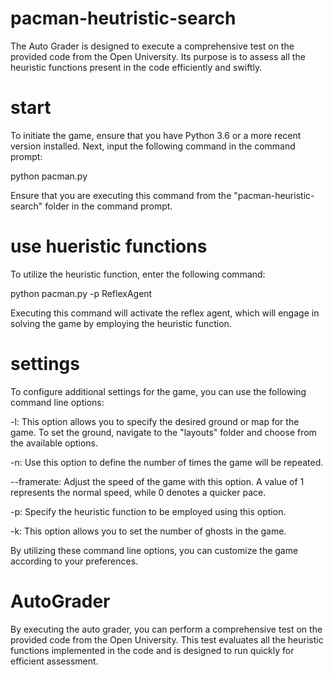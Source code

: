 # pacman-heutristic-search
The Auto Grader is designed to execute a comprehensive test on the provided code from the Open University. Its purpose is to assess all the heuristic functions present in the code efficiently and swiftly.

# start
To initiate the game, ensure that you have Python 3.6 or a more recent version installed. Next, input the following command in the command prompt:

python pacman.py

Ensure that you are executing this command from the "pacman-heuristic-search" folder in the command prompt.
# use hueristic functions

To utilize the heuristic function, enter the following command:

python pacman.py -p ReflexAgent

Executing this command will activate the reflex agent, which will engage in solving the game by employing the heuristic function.

# settings
To configure additional settings for the game, you can use the following command line options:

-l: This option allows you to specify the desired ground or map for the game. To set the ground, navigate to the "layouts" folder and choose from the available options.

-n: Use this option to define the number of times the game will be repeated.

--framerate: Adjust the speed of the game with this option. A value of 1 represents the normal speed, while 0 denotes a quicker pace.

-p: Specify the heuristic function to be employed using this option.

-k: This option allows you to set the number of ghosts in the game.

By utilizing these command line options, you can customize the game according to your preferences.

# AutoGrader
By executing the auto grader, you can perform a comprehensive test on the provided code from the Open University. This test evaluates all the heuristic functions implemented in the code and is designed to run quickly for efficient assessment.




